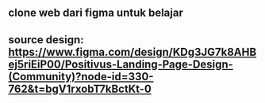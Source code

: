 ## clone web dari figma untuk belajar

## source design: https://www.figma.com/design/KDg3JG7k8AHBej5riEiP00/Positivus-Landing-Page-Design-(Community)?node-id=330-762&t=bgV1rxobT7kBctKt-0
